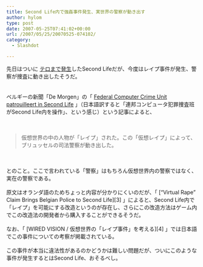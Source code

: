 ```yaml
---
title: Second Life内で強姦事件発生、実世界の警察が動き出す
author: hylom
type: post
date: 2007-05-25T07:41:02+00:00
url: /2007/05/25/20070525-074102/
category:
  - Slashdot

---
```

先日はついに [テロまで発生][1]したSecond Lifeだが、今度はレイプ事件が発生、警察が捜査に動き出したそうだ。  
</br>   
ベルギーの新聞「De Morgen」の「   [Federal Computer Crime Unit patrouilleert in Second Life][2] 」（日本語訳すると「連邦コンピュータ犯罪捜査班がSecond Life内を操作」、という感じ）という記事によると、</br>  
</br> 

> <div>
>   仮想世界の中の人物が「レイプ」された。この「仮想レイプ」によって、ブリュッセルの司法警察が動き出した。
> </div>

</br>  
</br>   
とのこと。ここで言われている「警察」はもちろん仮想世界内の警察ではなく、実在の警察である。</br>  
</br>   
原文はオランダ語のためちょっと内容が分かりにくいのだが、「   [“Virtual Rape” Claim Brings Belgian Police to Second Life][3] 」によると、Second Life内で「レイプ」を可能にする改造というのが存在し、さらにこの改造方法はゲーム内でこの改造法の開発者から購入することができるそうだ。</br>  
</br>   
なお、「   [WIRED VISION / 仮想世界の「レイプ事件」を考える][4] 」では日本語でこの事件についての考察が掲載されている。</br>  
</br>   
この事件が本当に違法性があるのかどうかは難しい問題だが、ついにこのような事件が発生するとはSecond Life、おそるべし。</br>  
</br>  
</br>

 [1]: http://slashdot.jp/article.pl?sid=07/05/18/236211
 [2]: http://www.demorgen.be/dm/nl/nieuws/multimedia/439275?wt.bron=homeArt7
 [3]: http://virtuallyblind.com/2007/04/24/open-roundtable-allegations-of-virtual-rape-bring-belgian-police-to-second-life
 [4]: http://wiredvision.jp/news/200705/2007052520.html

